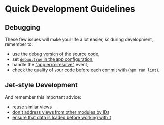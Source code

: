 # Quick Development Guidelines

## Debugging

These few issues will make your life a lot easier, so during development, remember to:

* use the [debug version of the source code](https://blog.webix.com/ui-development-and-debug-with-webix-js/),
* set [`debug:true` in the app configuration](part-ii-webix-jet-in-details/app-config.md#debugging),
* handle the ["app:error:resolve"](api/jetapp-api/jetapp-events.md#app-error-resolve) event,
* check the quality of your code before each commit with \(`npm run lint`\).

## Jet-style Development

And remember this important advice:

* [reuse similar views](part-ii-webix-jet-in-details/views-and-subviews.md#3-class-views)
* [don't address views from other modules by IDs](part-ii-webix-jet-in-details/view-communication.md)
* [ensure that data is loaded before working with it](part-ii-webix-jet-in-details/asynchronous-views.md)
